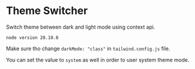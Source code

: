 # Theme Switcher

Switch theme between dark and light mode using context api.

`node version 20.10.0`

Make sure tho change `darkMode: "class"` in `tailwind.config.js` file.

You can set the value to `system` as well in order to user system theme mode.
